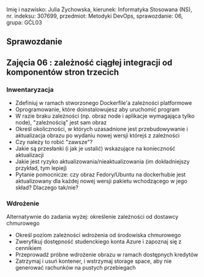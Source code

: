Imię i nazwisko: Julia Żychowska, kierunek: Informatyka Stosowana (NS), nr. indeksu: 307699, przedmiot: Metodyki DevOps, sprawozdanie: 06, grupa: GĆL03

## Sprawozdanie

## Zajęcia 06 : zależność ciągłej integracji od komponentów stron trzecich
### Inwentaryzacja

  - Zdefiniuj w ramach stworzonego Dockerfile'a zależności platformowe
  - Oprogramowanie, które doinstalowujesz aby uruchomić program
  - W razie braku zależności (np. obraz node i aplikacje wymagająca tylko node), "zależnością" jest sam obraz
  - Określ okoliczności, w których uzasadnione jest przebudowywanie i aktualizacja obrazu po wydaniu nowej wersji którejś z zależności
  - Czy należy to robić "zawsze"?
  - Jakie są przesłanki (i jak je ustalić) wskazujące na konieczność aktualizacji
  - Jakie jest ryzyko aktualizowania/nieaktualizowania (im dokładniejszy przykład, tym lepiej)
  - Pytanie pomocnicze: czy obraz Fedory/Ubuntu na dockerhubie jest aktualizowany dla każdej nowej wersji pakietu wchodzącego w jego skład? Dlaczego tak/nie?

### Wdrożenie

Alternatywnie do zadania wyżej: określenie zależności od dostawcy chmurowego

  - Określ poziom zależności wdrożenia od środowiska chmurowego
  - Zweryfikuj dostępność studenckiego konta Azure i zapoznaj się z cennikiem
  - Przeprowadź próbne wdrożenie obrazu w ramach dostępnych kredytów
  - Zatrzymaj i usuń kontener, i wstrzymaj storage space, aby nie generować rachunków na pustych przebiegach
